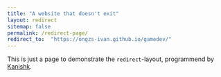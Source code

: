 ```yaml
---
title: "A website that doesn't exit"
layout: redirect
sitemap: false
permalink: /redirect-page/
redirect_to:  "https://ongzs-ivan.github.io/gamedev/"
---
```

This is just a page to demonstrate the `redirect`-layout, programmend by [Kanishk](http://codingtips.kanishkkunal.in/about/).